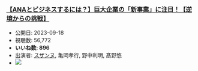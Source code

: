 ### [【ANAとビジネスするには？】巨大企業の「新事業」に注目！【逆境からの挑戦】](https://www.youtube.com/watch?v=uNBw5XoDn7o)
-   公開日: 2023-09-18
-   視聴数: 56,772
-   **いいね数: 896**
-   出演者: [スザンヌ](/rehacq_fan/people/スザンヌ "wikilink"), 亀岡孝行, 野中利明, 髙野悠
- [![](https://img.youtube.com/vi/uNBw5XoDn7o/hqdefault.jpg)](https://www.youtube.com/watch?v=uNBw5XoDn7o)
